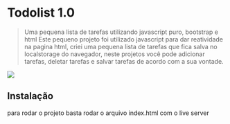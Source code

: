 # Todolist 1.0



> Uma pequena lista de tarefas utilizando javascript puro, bootstrap e html
Este pequeno projeto foi utilizado javascript para dar reatividade na pagina html, criei uma pequena lista de tarefas que fica salva no localstorage do navegador, neste projetos você pode adicionar tarefas, deletar tarefas e salvar tarefas de acordo com a sua vontade.

![](todolist.jpeg)
## Instalação
para rodar o projeto basta rodar o arquivo index.html com o live server
